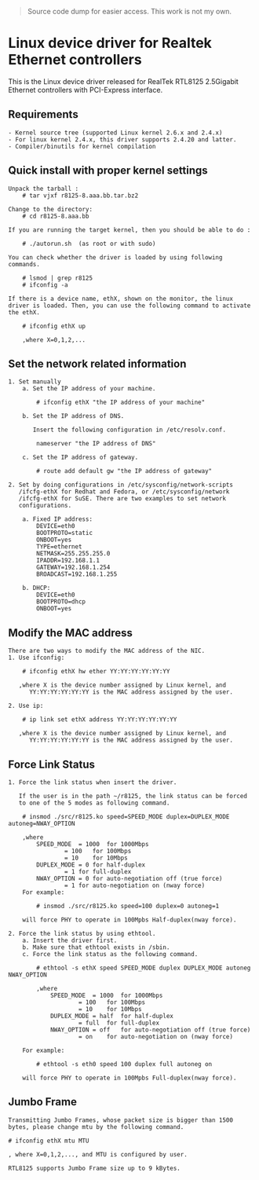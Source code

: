 
> Source code dump for easier access. This work is not my own.

# Linux device driver for Realtek Ethernet controllers

This is the Linux device driver released for RealTek RTL8125 2.5Gigabit Ethernet controllers with PCI-Express interface.

## Requirements

	- Kernel source tree (supported Linux kernel 2.6.x and 2.4.x)
	- For linux kernel 2.4.x, this driver supports 2.4.20 and latter.
	- Compiler/binutils for kernel compilation

## Quick install with proper kernel settings
	Unpack the tarball :
		# tar vjxf r8125-8.aaa.bb.tar.bz2

	Change to the directory:
		# cd r8125-8.aaa.bb

	If you are running the target kernel, then you should be able to do :

		# ./autorun.sh	(as root or with sudo)

	You can check whether the driver is loaded by using following commands.

		# lsmod | grep r8125
		# ifconfig -a

	If there is a device name, ethX, shown on the monitor, the linux
	driver is loaded. Then, you can use the following command to activate
	the ethX.

		# ifconfig ethX up

		,where X=0,1,2,...

## Set the network related information
	1. Set manually
		a. Set the IP address of your machine.

			# ifconfig ethX "the IP address of your machine"

		b. Set the IP address of DNS.

		   Insert the following configuration in /etc/resolv.conf.

			nameserver "the IP address of DNS"

		c. Set the IP address of gateway.

			# route add default gw "the IP address of gateway"

	2. Set by doing configurations in /etc/sysconfig/network-scripts
	   /ifcfg-ethX for Redhat and Fedora, or /etc/sysconfig/network
	   /ifcfg-ethX for SuSE. There are two examples to set network
	   configurations.

		a. Fixed IP address:
			DEVICE=eth0
			BOOTPROTO=static
			ONBOOT=yes
			TYPE=ethernet
			NETMASK=255.255.255.0
			IPADDR=192.168.1.1
			GATEWAY=192.168.1.254
			BROADCAST=192.168.1.255

		b. DHCP:
			DEVICE=eth0
			BOOTPROTO=dhcp
			ONBOOT=yes

## Modify the MAC address
	There are two ways to modify the MAC address of the NIC.
	1. Use ifconfig:

		# ifconfig ethX hw ether YY:YY:YY:YY:YY:YY

	   ,where X is the device number assigned by Linux kernel, and
		  YY:YY:YY:YY:YY:YY is the MAC address assigned by the user.

	2. Use ip:

		# ip link set ethX address YY:YY:YY:YY:YY:YY

	   ,where X is the device number assigned by Linux kernel, and
		  YY:YY:YY:YY:YY:YY is the MAC address assigned by the user.

## Force Link Status

	1. Force the link status when insert the driver.

	   If the user is in the path ~/r8125, the link status can be forced
	   to one of the 5 modes as following command.

		# insmod ./src/r8125.ko speed=SPEED_MODE duplex=DUPLEX_MODE autoneg=NWAY_OPTION

		,where
			SPEED_MODE	= 1000	for 1000Mbps
					= 100	for 100Mbps
					= 10	for 10Mbps
			DUPLEX_MODE	= 0	for half-duplex
					= 1	for full-duplex
			NWAY_OPTION	= 0	for auto-negotiation off (true force)
					= 1	for auto-negotiation on (nway force)
		For example:

			# insmod ./src/r8125.ko speed=100 duplex=0 autoneg=1

		will force PHY to operate in 100Mpbs Half-duplex(nway force).

	2. Force the link status by using ethtool.
		a. Insert the driver first.
		b. Make sure that ethtool exists in /sbin.
		c. Force the link status as the following command.

			# ethtool -s ethX speed SPEED_MODE duplex DUPLEX_MODE autoneg NWAY_OPTION

			,where
				SPEED_MODE	= 1000	for 1000Mbps
						= 100	for 100Mbps
						= 10	for 10Mbps
				DUPLEX_MODE	= half	for half-duplex
						= full	for full-duplex
				NWAY_OPTION	= off	for auto-negotiation off (true force)
						= on	for auto-negotiation on (nway force)

		For example:

			# ethtool -s eth0 speed 100 duplex full autoneg on

		will force PHY to operate in 100Mpbs Full-duplex(nway force).

## Jumbo Frame
	Transmitting Jumbo Frames, whose packet size is bigger than 1500 bytes, please change mtu by the following command.

	# ifconfig ethX mtu MTU

	, where X=0,1,2,..., and MTU is configured by user.

	RTL8125 supports Jumbo Frame size up to 9 kBytes.
